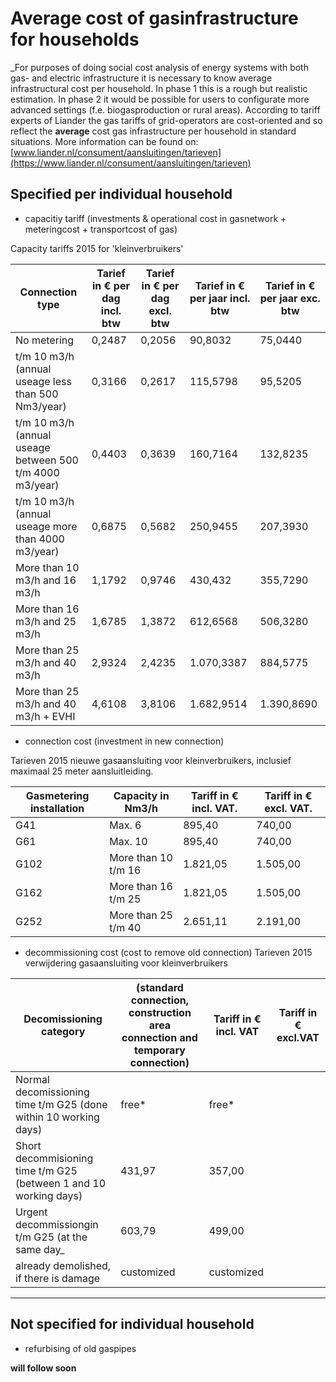 # Average cost of gasinfrastructure for households

_For purposes of doing social cost analysis of energy systems with both gas- and electric infrastructure it is necessary to know
average infrastructural cost per household. In phase 1 this is a rough but realistic estimation. In phase 2 it would be possible for users to configurate more advanced settings (f.e. biogasproduction or rural areas). According to tariff experts of Liander the gas tariffs of grid-operators are cost-oriented and so reflect the __average__ cost gas infrastructure per household in standard situations. More information can be found on: [www.liander.nl/consument/aansluitingen/tarieven](https://www.liander.nl/consument/aansluitingen/tarieven)


## Specified per individual household
* capacitiy tariff (investments & operational cost in gasnetwork + meteringcost + transportcost of gas)


Capacity tariffs 2015 for 'kleinverbruikers'

Connection type	| Tarief in € per dag incl. btw	| Tarief in € per dag excl. btw | Tarief in € per jaar incl. btw	| Tarief in € per jaar exc. btw |
--------------- | ----------------------------- | ----------------------------- | ------------------------------ | ----------------------------- |
No metering	| 0,2487| 0,2056 | 90,8032 | 75,0440 |
t/m 10 m3/h (annual useage less than 500 Nm3/year) | 0,3166 | 0,2617 | 115,5798 | 95,5205 |
t/m 10 m3/h (annual useage between 500 t/m 4000 m3/year) | 0,4403 | 0,3639	| 160,7164 | 132,8235 |
t/m 10 m3/h (annual useage more than 4000 m3/year) | 0,6875 | 0,5682 | 250,9455 | 207,3930 |
More than 10 m3/h and 16 m3/h | 1,1792 | 0,9746 | 430,432  | 355,7290 |
More than 16 m3/h and 25 m3/h	| 1,6785 | 1,3872 | 612,6568 | 506,3280 |
More than 25 m3/h and 40 m3/h	| 2,9324 | 2,4235 | 1.070,3387 | 884,5775 |
More than 25 m3/h and 40 m3/h + EVHI| 4,6108 | 3,8106 | 1.682,9514 | 1.390,8690 |

 - connection cost (investment in new connection)

Tarieven 2015 nieuwe gasaansluiting voor kleinverbruikers, inclusief maximaal 25 meter aansluitleiding.

Gasmetering installation | Capacity in Nm3/h | Tariff in € incl. VAT. |	Tariff in € excl. VAT.  |
------------------------ | ----------------- | ---------------------- | ----------------------- |
G41 | Max.  6 | 895,40 | 740,00 |
G61 | Max.  10 | 895,40 | 740,00 |
G102 | More than 10 t/m 16 | 1.821,05 | 1.505,00 |
G162 | More than 16 t/m 25 | 1.821,05 | 1.505,00 |
G252 | More than 25 t/m 40 | 2.651,11 | 2.191,00 |

 - decommissioning cost (cost to remove old connection)
Tarieven 2015 verwijdering gasaansluiting voor kleinverbruikers	

Decomissioning category | (standard connection, construction area connection and temporary connection) | Tariff in € incl. VAT | Tariff in € excl.VAT |
----------------------- | ---------------------------------------------------------------------------- | --------------------- | -------------------- |
Normal decomissioning time t/m G25 (done within 10 working days) | free*	| free* |
Short decommisioning time t/m G25 (between 1 and 10 working days) | 431,97 | 357,00 |
Urgent decommissiongin t/m G25 (at the same day_ | 603,79 | 499,00 |
already demolished, if there is damage | customized | customized |

----------------------------------------------------------------------------------------------------------------------
## Not specified for individual household

 - refurbising of old gaspipes
 
__will follow soon__

